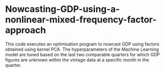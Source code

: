 # Nowcasting-GDP-using-a-nonlinear-mixed-frequency-factor-approach
This code executes an optimisation program to nowcast GDP using factors obtained using kernel PCA. The hyperparameters of the Machine Learning model are tuned based on the last two comparable quarters for which GDP figures are unknown within the vintage data at a specific month in the quarter.

